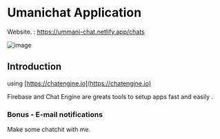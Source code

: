 # Umanichat Application

Website. : https://ummani-chat.netlify.app/chats

![image](https://github.com/nguyentri-art/Messinger-Clone./assets/83767731/c618b4d4-4b5f-446f-bcfc-0f3a64385b85)


## Introduction
 using [https://chatengine.io](https://chatengine.io)

Firebase and Chat Engine are greats tools to setup apps fast and easily .

### Bonus - E-mail notifications

Make some chatchit with me.
